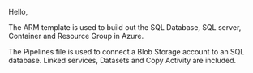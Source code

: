 Hello, 

The ARM template is used to build out the SQL Database, SQL server, Container and Resource Group in Azure. 

The Pipelines file is used to connect a Blob Storage account to an SQL database. Linked services, Datasets and Copy Activity are included. 
